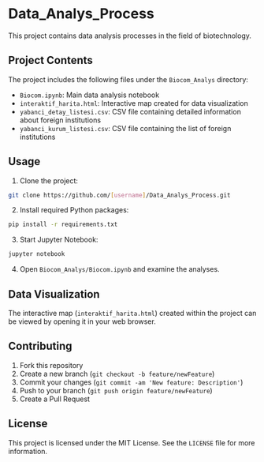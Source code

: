 # Data_Analys_Process

This project contains data analysis processes in the field of biotechnology.

## Project Contents

The project includes the following files under the `Biocom_Analys` directory:

- `Biocom.ipynb`: Main data analysis notebook
- `interaktif_harita.html`: Interactive map created for data visualization
- `yabanci_detay_listesi.csv`: CSV file containing detailed information about foreign institutions
- `yabanci_kurum_listesi.csv`: CSV file containing the list of foreign institutions

## Usage

1. Clone the project:
```bash
git clone https://github.com/[username]/Data_Analys_Process.git
```

2. Install required Python packages:
```bash
pip install -r requirements.txt
```

3. Start Jupyter Notebook:
```bash
jupyter notebook
```

4. Open `Biocom_Analys/Biocom.ipynb` and examine the analyses.

## Data Visualization

The interactive map (`interaktif_harita.html`) created within the project can be viewed by opening it in your web browser.

## Contributing

1. Fork this repository
2. Create a new branch (`git checkout -b feature/newFeature`)
3. Commit your changes (`git commit -am 'New feature: Description'`)
4. Push to your branch (`git push origin feature/newFeature`)
5. Create a Pull Request

## License

This project is licensed under the MIT License. See the `LICENSE` file for more information.